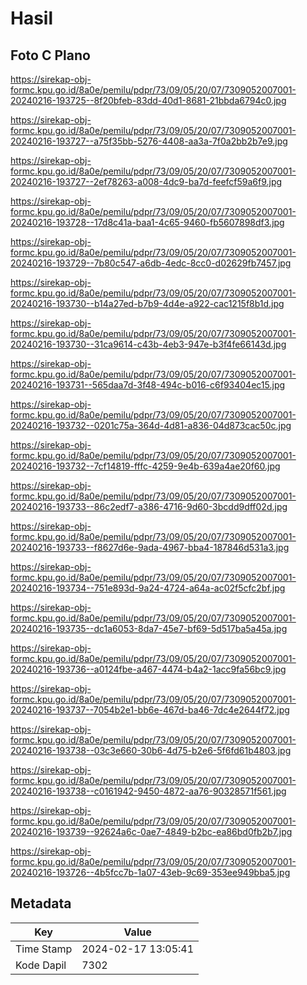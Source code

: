 # Hasil

## Foto C Plano

https://sirekap-obj-formc.kpu.go.id/8a0e/pemilu/pdpr/73/09/05/20/07/7309052007001-20240216-193725--8f20bfeb-83dd-40d1-8681-21bbda6794c0.jpg

https://sirekap-obj-formc.kpu.go.id/8a0e/pemilu/pdpr/73/09/05/20/07/7309052007001-20240216-193727--a75f35bb-5276-4408-aa3a-7f0a2bb2b7e9.jpg

https://sirekap-obj-formc.kpu.go.id/8a0e/pemilu/pdpr/73/09/05/20/07/7309052007001-20240216-193727--2ef78263-a008-4dc9-ba7d-feefcf59a6f9.jpg

https://sirekap-obj-formc.kpu.go.id/8a0e/pemilu/pdpr/73/09/05/20/07/7309052007001-20240216-193728--17d8c41a-baa1-4c65-9460-fb5607898df3.jpg

https://sirekap-obj-formc.kpu.go.id/8a0e/pemilu/pdpr/73/09/05/20/07/7309052007001-20240216-193729--7b80c547-a6db-4edc-8cc0-d02629fb7457.jpg

https://sirekap-obj-formc.kpu.go.id/8a0e/pemilu/pdpr/73/09/05/20/07/7309052007001-20240216-193730--b14a27ed-b7b9-4d4e-a922-cac1215f8b1d.jpg

https://sirekap-obj-formc.kpu.go.id/8a0e/pemilu/pdpr/73/09/05/20/07/7309052007001-20240216-193730--31ca9614-c43b-4eb3-947e-b3f4fe66143d.jpg

https://sirekap-obj-formc.kpu.go.id/8a0e/pemilu/pdpr/73/09/05/20/07/7309052007001-20240216-193731--565daa7d-3f48-494c-b016-c6f93404ec15.jpg

https://sirekap-obj-formc.kpu.go.id/8a0e/pemilu/pdpr/73/09/05/20/07/7309052007001-20240216-193732--0201c75a-364d-4d81-a836-04d873cac50c.jpg

https://sirekap-obj-formc.kpu.go.id/8a0e/pemilu/pdpr/73/09/05/20/07/7309052007001-20240216-193732--7cf14819-fffc-4259-9e4b-639a4ae20f60.jpg

https://sirekap-obj-formc.kpu.go.id/8a0e/pemilu/pdpr/73/09/05/20/07/7309052007001-20240216-193733--86c2edf7-a386-4716-9d60-3bcdd9dff02d.jpg

https://sirekap-obj-formc.kpu.go.id/8a0e/pemilu/pdpr/73/09/05/20/07/7309052007001-20240216-193733--f8627d6e-9ada-4967-bba4-187846d531a3.jpg

https://sirekap-obj-formc.kpu.go.id/8a0e/pemilu/pdpr/73/09/05/20/07/7309052007001-20240216-193734--751e893d-9a24-4724-a64a-ac02f5cfc2bf.jpg

https://sirekap-obj-formc.kpu.go.id/8a0e/pemilu/pdpr/73/09/05/20/07/7309052007001-20240216-193735--dc1a6053-8da7-45e7-bf69-5d517ba5a45a.jpg

https://sirekap-obj-formc.kpu.go.id/8a0e/pemilu/pdpr/73/09/05/20/07/7309052007001-20240216-193736--a0124fbe-a467-4474-b4a2-1acc9fa56bc9.jpg

https://sirekap-obj-formc.kpu.go.id/8a0e/pemilu/pdpr/73/09/05/20/07/7309052007001-20240216-193737--7054b2e1-bb6e-467d-ba46-7dc4e2644f72.jpg

https://sirekap-obj-formc.kpu.go.id/8a0e/pemilu/pdpr/73/09/05/20/07/7309052007001-20240216-193738--03c3e660-30b6-4d75-b2e6-5f6fd61b4803.jpg

https://sirekap-obj-formc.kpu.go.id/8a0e/pemilu/pdpr/73/09/05/20/07/7309052007001-20240216-193738--c0161942-9450-4872-aa76-90328571f561.jpg

https://sirekap-obj-formc.kpu.go.id/8a0e/pemilu/pdpr/73/09/05/20/07/7309052007001-20240216-193739--92624a6c-0ae7-4849-b2bc-ea86bd0fb2b7.jpg

https://sirekap-obj-formc.kpu.go.id/8a0e/pemilu/pdpr/73/09/05/20/07/7309052007001-20240216-193726--4b5fcc7b-1a07-43eb-9c69-353ee949bba5.jpg


## Metadata

| Key        | Value               |
| ---------- | ------------------- |
| Time Stamp | 2024-02-17 13:05:41 |
| Kode Dapil | 7302                |



